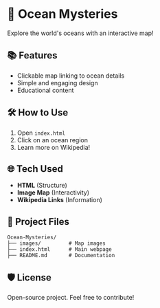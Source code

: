 # 🌊 Ocean Mysteries

Explore the world's oceans with an interactive map!

## 📚 Features
- Clickable map linking to ocean details
- Simple and engaging design
- Educational content

## 🛠 How to Use
1. Open `index.html`
2. Click on an ocean region
3. Learn more on Wikipedia!

## 🌐 Tech Used
- **HTML** (Structure)
- **Image Map** (Interactivity)
- **Wikipedia Links** (Information)

## 💼 Project Files
```
Ocean-Mysteries/
├── images/         # Map images
├── index.html      # Main webpage
├── README.md       # Documentation
```

## 🛡️ License
Open-source project. Feel free to contribute!

